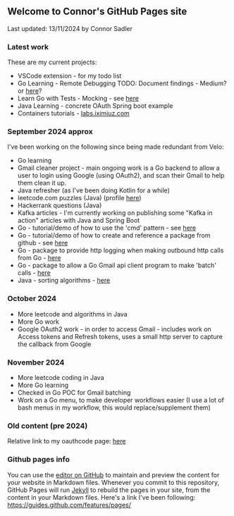 ## Welcome to Connor's GitHub Pages site

Last updated: 13/11/2024 by Connor Sadler

### Latest work

These are my current projects:

- VSCode extension - for my todo list
- Go Learning - Remote Debugging  TODO: Document findings - Medium? or [here](go_remote_debugging.md)?
- Learn Go with Tests - Mocking - see [here](https://quii.gitbook.io/learn-go-with-tests/testing-fundamentals/working-without-mocks)
- Java Learning - concrete OAuth Spring boot example
- Containers tutorials - [labs.iximiuz.com](https://labs.iximiuz.com/tutorials?category=containers)


### September 2024 approx

I've been working on the following since being made redundant from Velo:

- Go learning
- Gmail cleaner project - main ongoing work is a Go backend to allow a user to login using Google (using OAuth2), and scan their Gmail to help them clean it up.
- Java refresher (as I've been doing Kotlin for a while)
- leetcode.com puzzles (Java) (profile [here](https://leetcode.com/u/zebsmattz/))
- Hackerrank questions (Java)
- Kafka articles - I'm currently working on publishing some "Kafka in action" articles with Java and Spring Boot
- Go - tutorial/demo of how to use the 'cmd' pattern - see [here](https://github.com/connorsadler/go-cmd-sample)
- Go - tutorial/demo of how to create and reference a package from github - see [here](https://github.com/connorsadler/go-sample-module)
- Go - package to provide http logging when making outbound http calls from Go - [here](https://github.com/connorsadler/go-utils/)
- Go - package to allow a Go Gmail api client program to make 'batch' calls - [here](https://github.com/connorsadler/go-utils/)
- Java - sorting algorithms - [here](https://github.com/connorsadler/public/tree/main/java/sorting-algorithms)

### October 2024
- More leetcode and algorithms in Java
- More Go work
- Google OAuth2 work - in order to access Gmail - includes work on Access tokens and Refresh tokens, uses a small http server to capture the callback from Google

### November 2024
- More leetcode coding in Java
- More Go learning
- Checked in Go POC for Gmail batching
- Work on a Go menu, to make developer workflows easier (I use a lot of bash menus in my workflow, this would replace/supplement them)

### Old content (pre 2024)

Relative link to my oauthcode page: [here](oauthcode.md)

### Github pages info

You can use the [editor on GitHub](https://github.com/connorsadler/connorsadler.github.io/edit/main/index.md) to maintain and preview the content for your website in Markdown files.
Whenever you commit to this repository, GitHub Pages will run [Jekyll](https://jekyllrb.com/) to rebuild the pages in your site, from the content in your Markdown files.
Here's a link I've been following: https://guides.github.com/features/pages/


